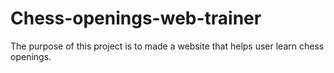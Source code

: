 # Chess-openings-web-trainer
The purpose of this project is to made a website that helps user learn chess openings.
